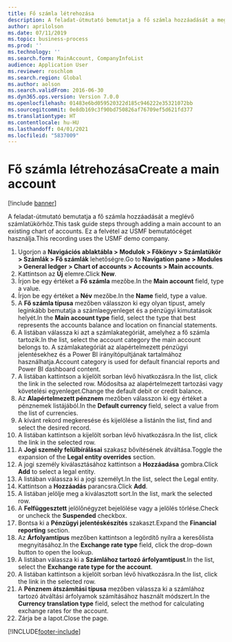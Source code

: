 ```yaml
---
title: Fő számla létrehozása
description: A feladat-útmutató bemutatja a fő számla hozzáadását a meglévő számlatükörhöz.
author: aprilolson
ms.date: 07/11/2019
ms.topic: business-process
ms.prod: ''
ms.technology: ''
ms.search.form: MainAccount, CompanyInfoList
audience: Application User
ms.reviewer: roschlom
ms.search.region: Global
ms.author: aolson
ms.search.validFrom: 2016-06-30
ms.dyn365.ops.version: Version 7.0.0
ms.openlocfilehash: 01483e6bd059520322d185c946222e35321072bb
ms.sourcegitcommit: 0e8db169c3f90bd750826af76709ef5d621fd377
ms.translationtype: HT
ms.contentlocale: hu-HU
ms.lasthandoff: 04/01/2021
ms.locfileid: "5837009"
---
```

# <a name="create-a-main-account"></a><span data-ttu-id="ee8bc-103">Fő számla létrehozása</span><span class="sxs-lookup"><span data-stu-id="ee8bc-103">Create a main account</span></span>

[!include [banner](../../includes/banner.md)]

<span data-ttu-id="ee8bc-104">A feladat-útmutató bemutatja a fő számla hozzáadását a meglévő számlatükörhöz.</span><span class="sxs-lookup"><span data-stu-id="ee8bc-104">This task guide steps through adding a main account to an existing chart of accounts.</span></span> <span data-ttu-id="ee8bc-105">Ez a felvétel az USMF bemutatócéget használja.</span><span class="sxs-lookup"><span data-stu-id="ee8bc-105">This recording uses the USMF demo company.</span></span>  

1. <span data-ttu-id="ee8bc-106">Ugorjon a **Navigációs ablaktábla > Modulok > Főkönyv > Számlatükör > Számlák > Fő számlák** lehetőségre.</span><span class="sxs-lookup"><span data-stu-id="ee8bc-106">Go to **Navigation pane > Modules > General ledger > Chart of accounts > Accounts > Main accounts**.</span></span>
2. <span data-ttu-id="ee8bc-107">Kattintson az **Új** elemre.</span><span class="sxs-lookup"><span data-stu-id="ee8bc-107">Click **New**.</span></span>
3. <span data-ttu-id="ee8bc-108">Írjon be egy értéket a **Fő számla** mezőbe.</span><span class="sxs-lookup"><span data-stu-id="ee8bc-108">In the **Main account** field, type a value.</span></span>
4. <span data-ttu-id="ee8bc-109">Írjon be egy értéket a **Név** mezőbe.</span><span class="sxs-lookup"><span data-stu-id="ee8bc-109">In the **Name** field, type a value.</span></span>
5. <span data-ttu-id="ee8bc-110">A **Fő számla típusa** mezőben válasszon ki egy olyan típust, amely leginkább bemutatja a számlaegyenleget és a pénzügyi kimutatások helyét.</span><span class="sxs-lookup"><span data-stu-id="ee8bc-110">In the **Main account type** field, select the type that best represents the accounts balance and location on financial statements.</span></span>
6. <span data-ttu-id="ee8bc-111">A listában válassza ki azt a számlakategóriát, amelyhez a fő számla tartozik.</span><span class="sxs-lookup"><span data-stu-id="ee8bc-111">In the list, select the account category the main account belongs to.</span></span> <span data-ttu-id="ee8bc-112">A számlakategóriát az alapértelmezett pénzügyi jelentésekhez és a Power BI irányítópultjának tartalmához használhatja.</span><span class="sxs-lookup"><span data-stu-id="ee8bc-112">Account category is used for default financial reports and Power BI dashboard content.</span></span>  
7. <span data-ttu-id="ee8bc-113">A listában kattintson a kijelölt sorban lévő hivatkozásra.</span><span class="sxs-lookup"><span data-stu-id="ee8bc-113">In the list, click the link in the selected row.</span></span> <span data-ttu-id="ee8bc-114">Módosítsa az alapértelmezett tartozási vagy követelési egyenleget.</span><span class="sxs-lookup"><span data-stu-id="ee8bc-114">Change the default debit or credit balance.</span></span>  
8. <span data-ttu-id="ee8bc-115">Az **Alapértelmezett pénznem** mezőben válasszon ki egy értéket a pénznemek listájából.</span><span class="sxs-lookup"><span data-stu-id="ee8bc-115">In the **Default currency** field, select a value from the list of currencies.</span></span>
9. <span data-ttu-id="ee8bc-116">A kívánt rekord megkeresése és kijelölése a listán</span><span class="sxs-lookup"><span data-stu-id="ee8bc-116">In the list, find and select the desired record.</span></span>
10. <span data-ttu-id="ee8bc-117">A listában kattintson a kijelölt sorban lévő hivatkozásra.</span><span class="sxs-lookup"><span data-stu-id="ee8bc-117">In the list, click the link in the selected row.</span></span>
11. <span data-ttu-id="ee8bc-118">A **Jogi személy felülbírálásai** szakasz bővítésének átváltása.</span><span class="sxs-lookup"><span data-stu-id="ee8bc-118">Toggle the expansion of the **Legal entity overrides** section.</span></span>
12. <span data-ttu-id="ee8bc-119">A jogi személy kiválasztásához kattintson a **Hozzáadása** gombra.</span><span class="sxs-lookup"><span data-stu-id="ee8bc-119">Click **Add** to select a legal entity.</span></span>
13. <span data-ttu-id="ee8bc-120">A listában válassza ki a jogi személyt.</span><span class="sxs-lookup"><span data-stu-id="ee8bc-120">In the list, select the Legal entity.</span></span>
14. <span data-ttu-id="ee8bc-121">Kattintson a **Hozzáadás** parancsra.</span><span class="sxs-lookup"><span data-stu-id="ee8bc-121">Click **Add**.</span></span>
15. <span data-ttu-id="ee8bc-122">A listában jelölje meg a kiválasztott sort.</span><span class="sxs-lookup"><span data-stu-id="ee8bc-122">In the list, mark the selected row.</span></span>
16. <span data-ttu-id="ee8bc-123">A **Felfüggesztett** jelölőnégyzet bejelölése vagy a jelölés törlése.</span><span class="sxs-lookup"><span data-stu-id="ee8bc-123">Check or uncheck the **Suspended** checkbox.</span></span>
17. <span data-ttu-id="ee8bc-124">Bontsa ki a **Pénzügyi jelentéskészítés** szakaszt.</span><span class="sxs-lookup"><span data-stu-id="ee8bc-124">Expand the **Financial reporting** section.</span></span>
18. <span data-ttu-id="ee8bc-125">Az **Árfolyamtípus** mezőben kattintson a legördítő nyílra a keresőlista megnyitásához.</span><span class="sxs-lookup"><span data-stu-id="ee8bc-125">In the **Exchange rate type** field, click the drop-down button to open the lookup.</span></span>
19. <span data-ttu-id="ee8bc-126">A listában válassza ki a **Számlához tartozó árfolyamtípust**.</span><span class="sxs-lookup"><span data-stu-id="ee8bc-126">In the list, select the **Exchange rate type for the account**.</span></span>
20. <span data-ttu-id="ee8bc-127">A listában kattintson a kijelölt sorban lévő hivatkozásra.</span><span class="sxs-lookup"><span data-stu-id="ee8bc-127">In the list, click the link in the selected row.</span></span>
21. <span data-ttu-id="ee8bc-128">A **Pénznem átszámítási típusa** mezőben válassza ki a számlához tartozó átváltási árfolyamok számításához használt módszert.</span><span class="sxs-lookup"><span data-stu-id="ee8bc-128">In the **Currency translation type** field, select the method for calculating exchange rates for the account.</span></span>
22. <span data-ttu-id="ee8bc-129">Zárja be a lapot.</span><span class="sxs-lookup"><span data-stu-id="ee8bc-129">Close the page.</span></span>



[!INCLUDE[footer-include](../../../includes/footer-banner.md)]